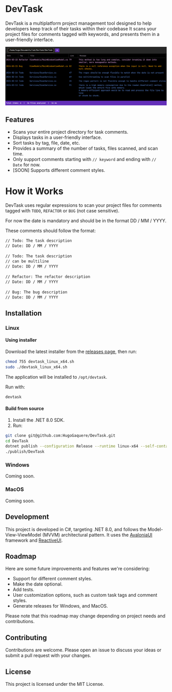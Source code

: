 # DevTask
DevTask is a multiplatform project management tool designed to help developers keep track of their tasks within their codebase
It scans your project files for comments tagged with keywords, and presents them in a user-friendly interface.

![DevTask Screenshot](./devtask_screenshot.png)

## Features
- Scans your entire project directory for task comments.
- Displays tasks in a user-friendly interface.
- Sort tasks by tag, file, date, etc.
- Provides a summary of the number of tasks, files scanned, and scan time.
- Only support comments starting with `// keyword` and ending with `// Date` for now.
- [SOON] Supports different comment styles.

# How it Works
DevTask uses regular expressions to scan your project files for comments tagged with
`TODO`, `REFACTOR` or `BUG` (not case sensitive).

For now the date is mandatory and should be in the format DD / MM / YYYY.

These comments should follow the format:

```
// Todo: The task description
// Date: DD / MM / YYYY

// Todo: The task description
// can be multiline
// Date: DD / MM / YYYY

// Refactor: The refactor description
// Date: DD / MM / YYYY

// Bug: The bug description
// Date: DD / MM / YYYY
```

## Installation
### Linux
#### Using installer
Download the latest installer from the [releases page](https://github.com/HugoGaquere/DevTask/releases), then run:
```bash
chmod 755 devtask_linux_x64.sh
sudo ./devtask_linux_x64.sh
```
The application will be installed to `/opt/devtask`.

Run with:
```bash
devtask
```

#### Build from source
1. Install the .NET 8.0 SDK.
2. Run:
```bash
git clone git@github.com:HugoGaquere/DevTask.git
cd DevTask
dotnet publish --configuration Release --runtime linux-x64 --self-contained true DevTask/DevTask.csproj -o ./publish
./publish/DevTask
```

### Windows
Coming soon.
### MacOS
Coming soon.

## Development
This project is developed in C#, targeting .NET 8.0, and follows the Model-View-ViewModel (MVVM) architectural pattern.
It uses the [AvaloniaUI](https://avaloniaui.net/) framework and [ReactiveUI](https://www.reactiveui.net/).

## Roadmap
Here are some future improvements and features we're considering:
- Support for different comment styles.
- Make the date optional.
- Add tests.
- User customization options, such as custom task tags and comment styles.
- Generate releases for Windows, and MacOS.

Please note that this roadmap may change depending on project needs and contributions.

## Contributing
Contributions are welcome. Please open an issue to discuss your ideas or submit a pull request with your changes.  

## License
This project is licensed under the MIT License.
